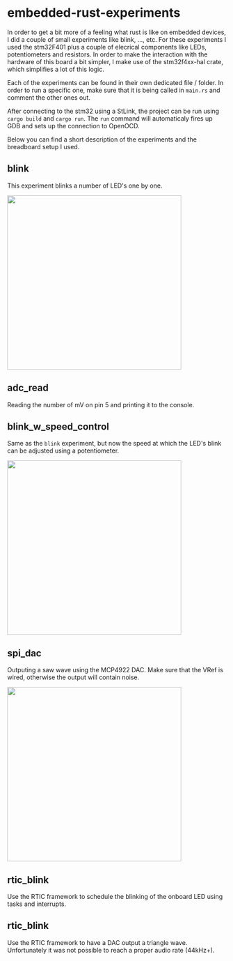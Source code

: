 # embedded-rust-experiments

In order to get a bit more of a feeling what rust is like on embedded devices, I did a couple of small experiments like blink, ..., etc.
For these experiments I used the stm32F401 plus a couple of elecrical components like LEDs, potentiometers and resistors. In order to make
the interaction with the hardware of this board a bit simpler, I make use of the stm32f4xx-hal crate, which simplifies a lot of this logic.

Each of the experiments can be found in their own dedicated file / folder. In order to run a specific one, make sure that it is being called
in `main.rs` and comment the other ones out.

After connecting to the stm32 using a StLink, the project can be run using `cargo build` and `cargo run`.
The `run` command will automaticaly fires up GDB and sets up the connection to OpenOCD.

Below you can find a short description of the experiments and the breadboard setup I used.

## blink

This experiment blinks a number of LED's one by one.

<img src="https://user-images.githubusercontent.com/27863547/185762635-9c2205dc-2eb5-4258-aac9-fd37eaa0d408.JPG" width="400px">


## adc_read

Reading the number of mV on pin 5 and printing it to the console.

## blink_w_speed_control

Same as the `blink` experiment, but now the speed at which the LED's blink can be adjusted using a potentiometer.

<img src="https://user-images.githubusercontent.com/27863547/185765522-341febbe-f6ad-4c7d-b6b7-da52c2500e26.JPG" width="400px">


## spi_dac

Outputing a saw wave using the MCP4922 DAC. Make sure that the VRef is wired, otherwise the output will contain noise.

<img src="https://user-images.githubusercontent.com/27863547/187078372-f6e49b43-a8d2-434f-b05a-676f9187d384.JPG" width="400px">

## rtic_blink
Use the RTIC framework to schedule the blinking of the onboard LED using tasks and interrupts. 

## rtic_blink
Use the RTIC framework to have a DAC output a triangle wave. Unfortunately it was not possible to reach a proper audio rate (44kHz+).

